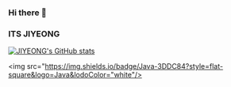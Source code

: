 ### Hi there 👋
### ITS JIYEONG

[![JIYEONG's GitHub stats](https://github-readme-stats.vercel.app/api?username=jiyeong08&count_private=true&show_icons=true&theme=radical&bg_color={100,black,blue})](https://github.com/jiyeong08/github-readme-stats)

<img src="https://img.shields.io/badge/Java-3DDC84?style=flat-square&logo=Java&lodoColor="white"/>

<!--
**jiyeong08/jiyeong08** is a ✨ _special_ ✨ repository because its `README.md` (this file) appears on your GitHub profile.

Here are some ideas to get you started:

- 🔭 I’m currently working on ...
- 🌱 I’m currently learning ...
- 👯 I’m looking to collaborate on ...
- 🤔 I’m looking for help with ...
- 💬 Ask me about ...
- 📫 How to reach me: ...
- 😄 Pronouns: ...
- ⚡ Fun fact: ...
-->
